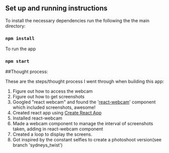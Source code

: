 ## Set up and running instructions

To install the necessary dependencies run the following the the main directory:
 
 ### `npm install`
 
 To run the app
 
 ### `npm start`


##Thought process:

These are the steps/thought process I went through when building this app:
 
 1. Figure out how to access the webcam
 2. Figure out how to get screenshots
 3. Googled "react webcam" and found the '[react-webcam](https://github.com/mozmorris/react-webcam)' component which included screenshots, awesome!
 4. Created react app using [Create React App](https://github.com/facebook/create-react-app)
 5. Installed react-webcam
 6. Made a webcam component to manage the interval of screenshots taken, adding in react-webcam component
 7. Created a loop to display the screens.
 8. Got inspired by the constant selfies to create a photoshoot version(see branch 'sydneys_twist')
 